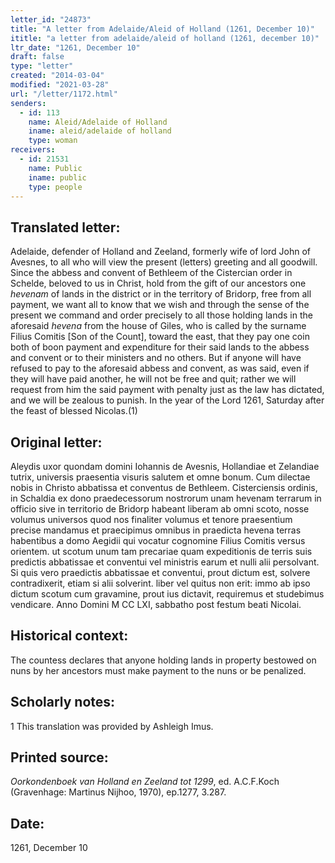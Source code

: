 ```yaml
---
letter_id: "24873"
title: "A letter from Adelaide/Aleid of Holland (1261, December 10)"
ititle: "a letter from adelaide/aleid of holland (1261, december 10)"
ltr_date: "1261, December 10"
draft: false
type: "letter"
created: "2014-03-04"
modified: "2021-03-28"
url: "/letter/1172.html"
senders:
  - id: 113
    name: Aleid/Adelaide of Holland
    iname: aleid/adelaide of holland
    type: woman
receivers:
  - id: 21531
    name: Public
    iname: public
    type: people
---
```

<h2> Translated letter:</h2><p>Adelaide, defender of Holland and Zeeland, formerly wife of lord John of Avesnes, to all who will view the present (letters) greeting and all goodwill. Since the abbess and convent of Bethleem of the Cistercian order in Schelde, beloved to us in Christ, hold from the gift of our ancestors one <em>hevenam</em> of lands in the district or in the territory of Bridorp, free from all payment, we want all to know that we wish and through the sense of the present we command and order precisely to all those holding lands in the aforesaid <em>hevena</em> from the house of Giles, who is called by the surname Filius Comitis [Son of the Count], toward the east, that they pay one coin both of boon payment and expenditure for their said lands to the abbess and convent or to their ministers and no others. But if anyone will have refused to pay to the aforesaid abbess and convent, as was said, even if they will have paid another, he will not be free and quit; rather we will request from him the said payment with penalty just as the law has dictated, and we will be zealous to punish. In the year of the Lord 1261, Saturday after the feast of blessed Nicolas.(1)</p><h2 class="mt-4"> Original letter:</h2>Aleydis uxor quondam domini Iohannis de Avesnis, Hollandiae et Zelandiae tutrix, universis praesentia visuris salutem et omne bonum.
Cum dilectae nobis in Christo abbatissa et conventus de Bethleem. Cisterciensis ordinis, in Schaldia ex dono praedecessorum nostrorum unam hevenam terrarum in officio sive in territorio de Bridorp habeant liberam ab omni scoto, nosse volumus universos quod nos finaliter volumus et tenore praesentium precise mandamus et praecipimus omnibus in praedicta hevena terras habentibus a domo Aegidii qui vocatur cognomine Filius Comitis versus orientem. ut scotum unum tam precariae quam expeditionis de terris suis predictis abbatissae et conventui vel ministris earum et nulli alii persolvant. Si quis vero praedictis abbatissae et conventui, prout dictum est, solvere contradixerit, etiam si alii solverint. liber vel quitus non erit: immo ab ipso dictum scotum cum gravamine, prout ius dictavit, requiremus et studebimus vendicare.
Anno Domini M CC LXI, sabbatho post festum beati Nicolai.
<h2 class="mt-4"> Historical context:</h2>The countess declares that anyone holding lands in property bestowed on nuns by her ancestors must make payment to the nuns or be penalized.
<h2 class="mt-4"> Scholarly notes:</h2>1 This translation was provided by Ashleigh Imus.
<h2 class="mt-4"> Printed source:</h2><p><em>Oorkondenboek van Holland en Zeeland tot 1299</em>, ed. A.C.F.Koch (Gravenhage: Martinus Nijhoo, 1970), ep.1277, 3.287.</p><h2 class="mt-4"> Date:</h2>1261, December 10